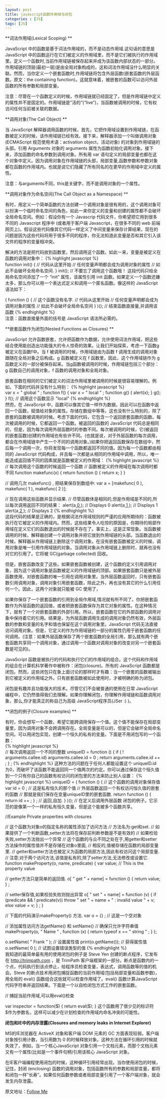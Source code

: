 ```yaml
---
layout: post
title: javascript函数作用域与闭包
categories : [JS]
tags: [JS]
--- 
```

**词法作用域(Lexical Scoping) **

JavaScript 中的函数是基于词法作用域的，而不是动态作用域.这句话的意思是 JavaScript 中的函数运行在它们被定义的作用域里，而不是它们被执行的作用域里。定义一个函数时,当前作用域链被保存起来并成为该函数内部状态的一部分。作用域链的顶层(最初一层)是由全局对象构成的，这和词法作用域没什么明显的关联。然而，当你定义一个嵌套函数时,作用域链将包含外层函数(嵌套函数的外层函数。原文：the containing function)。这就意味着，被嵌套的函数可以访问外层函数的所有参数和局部变量。  

注意：尽管在一个函数定义的时候，作用域链就已经固定了，但是作用域链中定义的属性并不是固定的。作用域链是”活的”(“live”)，当函数被调用的时候，它有权访问任何当前被关联的数据。  

**调用对象(The Call Object)  **

当 JavaScript 解释器调用函数的时候，首先，它把作用域设置到作用域链，在函数被定义的时候，该作用域链已经有效。接下来，解释器添加一个叫做调用对象 (ECMAScript 规范使用术语：activation object，活动对象) 的对象到作用域链的头部。引用 Arguments 对象的 arguments 属性为函数初始化调用对象。接下来，添加函数的命名参数到调用对象。所有用 var 语句定义的局部变量也都在这个对象中定义。因为调用对象在作用域链的头部，局部变量,函数参数和参数对象都在函数的作用域内。也就是说它们隐藏了所有同名的在更早的作用域中定义的属性。  

注意：与arguments不同，this是关键字，而不是调用对象的一个属性。  


**调用对象作为命名空间(The Call Object as a Namespace)  **

有时，用定义一个简单函数的方法创建一个调用对象是很有用的，这个调用对象可以扮演一个临时命名空间的角色，如此一来你定义的变量和创建的属性都不会破坏全局命名空间。例如：假设你有一个 Javascrip 代码文件，你希望把它用到很多不同的 Javascript 程序中 (或者用于客户端 Javascript，在很多不同的 web 前端网页上)。假设这些代码像其它代码一样定义了中间变量来保存计算结果，现在的问题是因为这些代码将用于很多不同的程序，你无法知道此变量是否和其它引入该文件的程序的变量相冲突。  

解决的方法是把代码放到函数里，然后调用这个函数。如此一来，变量是被定义在函数的调用对象中： 
{% highlight javascript %}  
function init() {
// 代码从这里开始
// 任何变量声明都会成为调用对象的属性
// 如此不会破坏全局命名空间.
}
init(); // 不要忘了调用这个函数哦！
这段代码只给全局命名空间添加了一个 “init” 属性，该属性引用 init 函数。如果定义一个函数还嫌太多，那么你可以用一个表达式定义和调用一个匿名函数。像这样的 JavaScript 语法如下：
  
( function () { // 这个函数没有名字.
// 代码从这里开始
// 任何变量声明都会成为调用对象的属性
// 如此不会破坏全局命名空间
} )(); // 结束函数直接量,并调用该函数
{% endhighlight %}  
注意：函数直接量外面的括号是 JavaScript 语法所必需的。  

**嵌套函数作为闭包(Nested Functions as Closures)  **

JavaScript 允许函数嵌套，允许把函数作为数据，允许使用词法作用域，把这些结合使用能创造出功能强大的令人惊奇的效果。让我们开始探索，考虑一下函数g被定义在函数f中。当 f 被调用的时候，作用域链由为函数 f 调用生成的调用对象跟随在全局对象之后构成。g 函数被定义在 f 函数里，因此，这个作用域链作为 g 函数定义的一部分被保存起来。当g函数被调用的时候，作用域链包括三个部分：g 函数自己的调用对象，f 函数的调用对象和全局对象。  

嵌套函数在相同的它们被定义的词法作用域里被调用的时候是很容易理解的。例如，下面的代码并没有什么特别：
{% highlight javascript %}  
var x = " global " ;
function f() {
var x = " local " ;
function g() { alert(x); }
g();
}
f(); // 调用这个函数显示 "local"
{% endhighlight %}  
然而，在 JavaScript 中，函数可以像其它值一样作为数据，因此可以在函数中返回一个函数，赋值给对象的属性。存储在数组中等等。这也没有什么特别的，除了嵌套的函数被调用的时候。考虑下面的代码，它包含一个返回嵌套函数的函数。每次被调用的时候，它都返回一个函数。被返回的函数的 JavaScript 代码总是相同的，但是，因为每次调用外层函数时的参数不同。每次被调用的时候，它(被返回的嵌套函数)创建的作用域也有些许不同。(也就是说，对于外层函数的每次调用，都会在作用域链中产生一个不同的调用对象。)如果你把返回函数保存在数组中，然后每一个调用一次，你将发现每一个函数都返回不同的值。因为每一个函数都由相同的 JavaScript 代码构成，并且每一次都是从相同的作用域中调用，所以，唯一能造成返回值不同的因素就是函数被定义的作用域：
{% highlight javascript %}  
// 每次调用这个函数的时候返回一个函数
// 函数被定义的作用域在每次调用时都不同
function makefunc(x) {
return function () { return x; }
}
 
// 调用几次 makefunc() , 把结果保存到数组中:
var a = [makefunc( 0 ), makefunc( 1 ), makefunc( 2 )];
 
// 现在调用这些函数并显示结果.
// 尽管函数体是相同的,但是作用域是不同的,所以每次调用返回不同的结果：
alert(a[ 0 ]()); // Displays 0
alert(a[ 1 ]()); // Displays 1
alert(a[ 2 ]()); // Displays 2
{% endhighlight %}  
 这段代码的结果是正确的，是根据词法作用域规则的严谨的应用所期待的：函数被执行在它被定义的作用域内。然而，这些结果令人吃惊的原因是，你期待的局部作用域在定义它们的函数退出的时候就不存在了。事实上，这是正常现象。当函数被调用的时候，解释器创建一个调用对象并把它放到作用域链的头部。当函数退出的时候，解释器从作用域链上删除这个调用对象。在没有嵌套函数被定义的时候，调用对象是唯一引用作用域链的对象。当调用对象从作用域链上删除时，就再也没有对它的引用了。它将被 GC(garbage collected) 回收。

但是，嵌套函数改变了这些。如果嵌套函数被创建，这个函数的定义引用调用对象，因为这个调用对象是函数被定义的作用域链的顶部。如果嵌套函数只是被外层函数使用，对嵌套函数的唯一引用在调用对象里。当外层函数返回时，只有嵌套函数引用调用对象，调用对象引用嵌套函数，除此之外，再也没有其它的什么引用任何一个。因此，这两个对象就只能被 GC 使用了，

如果你保存了一个嵌套函数的引用到全局作用域,情况就有所不同了。你把嵌套函数作为外层函数的返回值，或者把嵌套函数保存为其它对象的属性。在这种情况下，就有了一个对嵌套函数的外部引用。所以，嵌套函数在它的外部函数的调用对象中保持着它的引用。结果是，为外层函数调用生成的调用对象仍然有效，外层函数的参数和变量的名字和值也保留在这个调用对象里。JavaScript 代码无法直接访问调用对象。但是，它定义的作为作用域链的一部分的属性仍用于嵌套函数的任何调用。(注意：如果外层函数保存了两个嵌套函数的全局引用，那么就有两个嵌套函数共享同一个调用对象，通过调用一个函数对调用对象的改变对另一个嵌套函数是可见的)。

JavaScript 函数是被执行的代码和执行它们的作用域的组合。这个代码和作用域的组合在计算机科学著作中被称作：闭包(closure)。所有的 JavaScript 函数都是闭包。然而，这些闭包只在象上面讨论的那样时才有趣：当一个嵌套的函数被输出到它被定义的作用域之外。只有嵌套函数被如此使用时，才被明确的称为闭包。

闭包是有趣并且功能强大的技术。尽管它们不会被普通的使用在日常 JavaScript 编程中，它仍然值得我们去理解。如果你理解闭包，你理解作用域链和函数调用对象，那么,你才能真正的称自己为高级 JavaScript程序员(JSer :) )。  

**闭包的例子(Closure examples)  **
 
有时，你会想写一个函数，希望它能跨调用保存一个值。这个值不能保存在局部变量里，因为调用对象不会跨调用存在。全局变量是可以的，但是它会破坏全局命名空间。可以用闭包实现，创建一个恒久的私有的变量。下面是不用闭包写的一个函数：  
{% highlight javascript %}  
// 每次调用返回一个不同的整数
uniqueID = function () {
if ( ! arguments.callee.id) arguments.callee.id = 0 ;
return arguments.callee.id ++ ;
} ;
{% endhighlight %}
这种方法的问题在于任何人都能设置这个 uniqueID.id 为0，而破坏了该函数不能返回同一个值两次的约定。你可以通过保存这个恒久值到一个只有你自己的函数有权访问的闭包里的方法来防止别人设置：
{% highlight javascript %}
uniqueID = ( function () { // 这个函数的调用对象保存值
var id = 0 ; // 这是私有恒久的那个值
// 外层函数返回一个有权访问恒久值的嵌套的函数
// 那就是我们保存在变量uniqueID里的嵌套函数.
return function () { return id ++ ; } ; // 返回,自加.
} )(); // 在定义后调用外层函数
闭包的例子。它示范的是像第一个一样的私有恒久变量，但是这个能被多个函数共享。

//Example  Private properties with closures
 
// 这个函数为对象o的指定名称的属性添加了访问方法
// 方法名为:get和set.
// 如果提供了一个判断函数,setter方法将在保存前判断参数是不是有效的
// 如果检验失败,setter方法抛出一个异常
// 这个函数的与众不同之处在于,用getter和setter方法操作的属性值并不是存储在对象o里面,
// 相反的,值被存储在函数的局部变量里.
// getter和setter方法也被定义为函数的局部方法,因此有权访问这个局部变量.
// 注意:对于两个访问方法,该值是私有的,除了setter方法,无法修改或设置它.
function makeProperty(o, name, predicate) {
var value; // This is the property value
 
// getter方法只是简单的返回值.
o[ " get " + name] = function () { return value; } ;
 
// setter保存值,如果校验失败则抛出异常
o[ " set " + name] = function (v) {
if (predicate && ! predicate(v))
throw " set " + name + " : invalid value " + v;
else
value = v;
} ;
}
 
// 下面的代码演示makeProperty() 方法.
var o = {} ; // 这是一个空对象
 
// 添加属性访问方法getName() 和 setName()
// 确保只允许字符串值
makeProperty(o, " Name " , function (x) { return typeof x == " string " ; } );
 
o.setName( " Frank " ); // 设置属性值
print(o.getName()); // 获得属性值
o.setName( 0 ); // 试图设置错误类型的值
{% endhighlight %}  
我知道的最简单最有用的使用闭包的例子是 Steve Yen 创建的断点程序，它发布在 http://trimpath.com ，是 TrimPath 客户端框架的一部分。断点是函数内的一个点，代码执行到该点停止，给程序员检查变量，表达式，调用函数等的值的机会。Steve 的断点技术用闭包捕捉函数的当前作用域(包括局部变量和函数参数)，用全局的 eval() 函数组合这些就可以检查作用域了。eval() 函数计算JavaScript 代码字符串并返回结果。下面是一个以自检闭包方式工作的嵌套函数。  

// 捕捉当前作用域,可以用eval()检查

var inspector = function($) { return eval($); }
这个函数用了很少见的标识符$作为参数名，这样可以减少在计划检查的作用域内命名冲突的可能性。  

**闭包和IE中的内存泄露(Closures and memory leaks in Internet Explorer)**

MS的IE浏览器在 ActiveX 对象和客户端 DOM 元素的 GC 方面表现较弱。客户端对象按引用计数，当引用数为 0 的时候释放对象。这种方法在循环引用的时候就失效了，例如，当一个核心JavaScript 对象引用一个文档元素，而那个文档元素又有一个属性(比如是一个事件句柄)引用该核心 JavaScript 对象。  

在IE客户端编程使用闭包的时候，这种循环引用经常出现。当你使用闭包的时候，记住，封闭 (enclosing) 函数的调用对象，包括函数所有的参数和局部变量，都将和闭包一样”长寿”。如果任何函数参数或者局部变量引用了一个客户端对象，就会发生内存泄露。  

原文地址：[Follow Me](http://github.com/napster99)